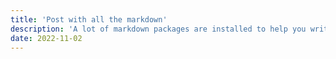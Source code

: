 ```yaml
---
title: 'Post with all the markdown'
description: 'A lot of markdown packages are installed to help you write your posts. All presets are personal preference.'
date: 2022-11-02
---
```


